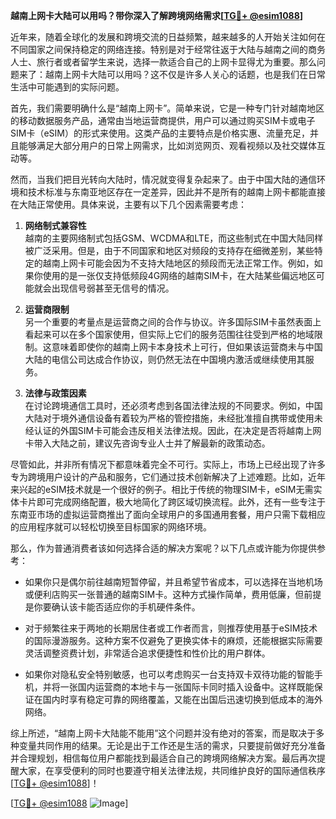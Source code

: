 **越南上网卡大陆可以用吗？带你深入了解跨境网络需求[[TG💪+ @esim1088](https://t.me/s/esim1088)]**

近年来，随着全球化的发展和跨境交流的日益频繁，越来越多的人开始关注如何在不同国家之间保持稳定的网络连接。特别是对于经常往返于大陆与越南之间的商务人士、旅行者或者留学生来说，选择一款适合自己的上网卡显得尤为重要。那么问题来了：越南上网卡大陆可以用吗？这不仅是许多人关心的话题，也是我们在日常生活中可能遇到的实际问题。

首先，我们需要明确什么是“越南上网卡”。简单来说，它是一种专门针对越南地区的移动数据服务产品，通常由当地运营商提供，用户可以通过购买SIM卡或电子SIM卡（eSIM）的形式来使用。这类产品的主要特点是价格实惠、流量充足，并且能够满足大部分用户的日常上网需求，比如浏览网页、观看视频以及社交媒体互动等。

然而，当我们把目光转向大陆时，情况就变得复杂起来了。由于中国大陆的通信环境和技术标准与东南亚地区存在一定差异，因此并不是所有的越南上网卡都能直接在大陆正常使用。具体来说，主要有以下几个因素需要考虑：

1. **网络制式兼容性**  
   越南的主要网络制式包括GSM、WCDMA和LTE，而这些制式在中国大陆同样被广泛采用。但是，由于不同国家和地区对频段的支持存在细微差别，某些特定的越南上网卡可能会因为不支持大陆地区的频段而无法正常工作。例如，如果你使用的是一张仅支持低频段4G网络的越南SIM卡，在大陆某些偏远地区可能就会出现信号弱甚至无信号的情况。

2. **运营商限制**  
   另一个重要的考量点是运营商之间的合作与协议。许多国际SIM卡虽然表面上看起来可以在多个国家使用，但实际上它们的服务范围往往受到严格的地域限制。这意味着即使你的越南上网卡本身技术上可行，但如果该运营商未与中国大陆的电信公司达成合作协议，则仍然无法在中国境内激活或继续使用其服务。

3. **法律与政策因素**  
   在讨论跨境通信工具时，还必须考虑到各国法律法规的不同要求。例如，中国大陆对于境外通信设备有着较为严格的管控措施，未经批准擅自携带或使用未经认证的外国SIM卡可能会违反相关法律法规。因此，在决定是否将越南上网卡带入大陆之前，建议先咨询专业人士并了解最新的政策动态。

尽管如此，并非所有情况下都意味着完全不可行。实际上，市场上已经出现了许多专为跨境用户设计的产品和服务，它们通过技术创新解决了上述难题。比如，近年来兴起的eSIM技术就是一个很好的例子。相比于传统的物理SIM卡，eSIM无需实体卡片即可完成网络配置，极大地简化了跨区域切换流程。此外，还有一些专注于东南亚市场的虚拟运营商推出了面向全球用户的多国通用套餐，用户只需下载相应的应用程序就可以轻松切换至目标国家的网络环境。

那么，作为普通消费者该如何选择合适的解决方案呢？以下几点或许能为你提供参考：

- 如果你只是偶尔前往越南短暂停留，并且希望节省成本，可以选择在当地机场或便利店购买一张普通的越南SIM卡。这种方式操作简单，费用低廉，但前提是你要确认该卡能否适应你的手机硬件条件。
  
- 对于频繁往来于两地的长期居住者或工作者而言，则推荐使用基于eSIM技术的国际漫游服务。这种方案不仅避免了更换实体卡的麻烦，还能根据实际需要灵活调整资费计划，非常适合追求便捷性和性价比的用户群体。

- 如果你对隐私安全特别敏感，也可以考虑购买一台支持双卡双待功能的智能手机，并将一张国内运营商的本地卡与一张国际卡同时插入设备中。这样既能保证在国内时享有稳定可靠的网络覆盖，又能在出国后迅速切换到低成本的海外网络。

综上所述，“越南上网卡大陆能不能用”这个问题并没有绝对的答案，而是取决于多种变量共同作用的结果。无论是出于工作还是生活的需求，只要提前做好充分准备并合理规划，相信每位用户都能找到最适合自己的跨境网络解决方案。最后再次提醒大家，在享受便利的同时也要遵守相关法律法规，共同维护良好的国际通信秩序[[TG💪+ @esim1088](https://t.me/s/esim1088)]！

[[TG💪+ @esim1088](https://t.me/s/esim1088) ![Image](https://i.postimg.cc/4NQfJmqS/Snipaste-2025-05-13-00-14-12.png)]